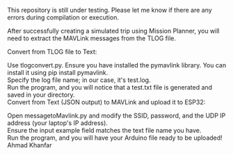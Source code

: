 This repository is still under testing. Please let me know if there are any errors during compilation or execution.<br>

After successfully creating a simulated trip using Mission Planner, you will need to extract the MAVLink messages from the TLOG file.<br>

Convert from TLOG file to Text:<br>

Use tlogconvert.py. Ensure you have installed the pymavlink library. You can install it using pip install pymavlink.<br>
Specify the log file name; in our case, it's test.log.<br>
Run the program, and you will notice that a test.txt file is generated and saved in your directory.<br>
Convert from Text (JSON output) to MAVLink and upload it to ESP32:<br>

Open messagetoMavlink.py and modify the SSID, password, and the UDP IP address (your laptop's IP address).<br>
Ensure the input example field matches the text file name you have.<br>
Run the program, and you will have your Arduino file ready to be uploaded!<br>
Ahmad Khanfar
